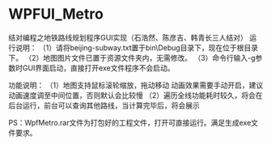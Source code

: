 # WPFUI_Metro
结对编程之地铁路线规划程序GUI实现（石浩然、陈彦吉、韩青长三人结对）
运行说明：
（1）请将beijing-subway.txt置于bin\Debug目录下，现在位于根目录下。
（2）地图图片文件已置于资源文件夹内，无需修改。
（3）命令行输入-g参数时GUI界面启动，直接打开exe文件程序不会启动。

功能说明：
（1）地图支持鼠标滚轮缩放，拖动移动 动画效果需要手动开启，建议动画速度调至中间位置，否则默认会比较慢
（2）遍历全线功能耗时较久，将会在后台运行，前台可以查询其他路线，当计算完毕后，将会展示

PS：WpfMetro.rar文件为打包好的工程文件，打开可直接运行。满足生成exe文件要求。

